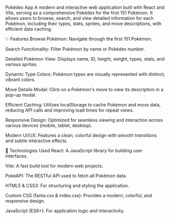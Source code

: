 Pokédex App
A modern and interactive web application built with React and Vite, serving as a comprehensive Pokédex for the first 151 Pokémon. It allows users to browse, search, and view detailed information for each Pokémon, including their types, stats, sprites, and move descriptions, with efficient data caching.

✨ Features
Browse Pokémon: Navigate through the first 151 Pokémon.

Search Functionality: Filter Pokémon by name or Pokédex number.

Detailed Pokémon View: Displays name, ID, height, weight, types, stats, and various sprites.

Dynamic Type Colors: Pokémon types are visually represented with distinct, vibrant colors.

Move Details Modal: Click on a Pokémon's move to view its description in a pop-up modal.

Efficient Caching: Utilizes localStorage to cache Pokémon and move data, reducing API calls and improving load times for repeat views.

Responsive Design: Optimized for seamless viewing and interaction across various devices (mobile, tablet, desktop).

Modern UI/UX: Features a clean, colorful design with smooth transitions and subtle interactive effects.

🚀 Technologies Used
React: A JavaScript library for building user interfaces.

Vite: A fast build tool for modern web projects.

PokeAPI: The RESTful API used to fetch all Pokémon data.

HTML5 & CSS3: For structuring and styling the application.

Custom CSS (fanta.css & index.css): Provides a modern, colorful, and responsive design.

JavaScript (ES6+): For application logic and interactivity.
